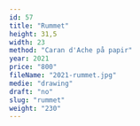 ```yaml
---
id: 57
title: "Rummet"
height: 31,5
width: 23
method: "Caran d'Ache på papir"
year: 2021
price: "800"
fileName: "2021-rummet.jpg"
medie: "drawing"
draft: "no"
slug: "rummet"
weight: "230"
---
```

